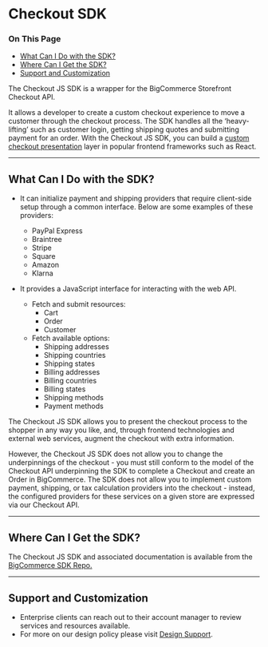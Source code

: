 #  Checkout SDK 

<div class="otp" id="no-index">

### On This Page
- [What Can I Do with the SDK?](#what-can-i-do-with-the-sdk)
- [Where Can I Get the SDK?](#where-can-i-get-the-sdk)
- [Support and Customization](#support-and-customization)

</div>

The Checkout JS SDK is a wrapper for the BigCommerce Storefront Checkout API.

It allows a developer to create a custom checkout experience to move a customer through the checkout process.
The SDK handles all the ‘heavy-lifting’ such as customer login, getting shipping quotes and submitting payment for an order.
With the Checkout JS SDK, you can build a [custom checkout presentation](https://github.com/bigcommerce/checkout-sdk-js-example) layer in popular frontend frameworks such as React.

---

<a href='#checkout-sdk_what-can-i-do' aria-hidden='true' class='block-anchor'  id='checkout-sdk_what-can-i-do'><i aria-hidden='true' class='linkify icon'></i></a>

## What Can I Do with the SDK?

-   It can initialize payment and shipping providers that require client-side setup through a common interface. Below are some examples of these providers:
    
    -   PayPal Express
    -   Braintree
    -   Stripe 
    -   Square
    -   Amazon
    -   Klarna
  
-   It provides a JavaScript interface for interacting with the web API.
    -   Fetch and submit resources:
        -   Cart
        -   Order
        -   Customer
    -   Fetch available options:
        -   Shipping addresses
        -   Shipping countries
        -   Shipping states
        -   Billing addresses
        -   Billing countries
        -   Billing states
        -   Shipping methods
        -   Payment methods
 
The Checkout JS SDK allows you to present the checkout process to the shopper in any way you like, and, through frontend technologies and external web services, augment the checkout with extra information. 

However, the Checkout JS SDK does not allow you to change the underpinnings of the checkout - you must still conform to the model of the Checkout API underpinning the SDK to complete a Checkout and create an Order in BigCommerce. 
The SDK does not allow you to implement custom payment, shipping, or tax calculation providers into the checkout - instead, the configured providers for these services on a given store are expressed via our Checkout API.

---

<a href='#checkout-sdk_where-to-get' aria-hidden='true' class='block-anchor'  id='checkout-sdk_where-to-get'><i aria-hidden='true' class='linkify icon'></i></a>

## Where Can I Get the SDK?
The Checkout JS SDK and associated documentation is available from the [BigCommerce SDK Repo.]( https://github.com/bigcommerce/checkout-sdk-js)

---

<a href='#checkout-sdk_support-customization' aria-hidden='true' class='block-anchor'  id='checkout-sdk_support-customization'><i aria-hidden='true' class='linkify icon'></i></a>

## Support and Customization
- Enterprise clients can reach out to their account manager to review services and resources available.
- For more on our design policy please visit [Design Support](https://forum.bigcommerce.com/s/article/BigCommerce-Design-Policy#support).

